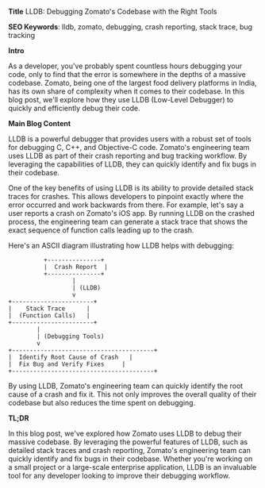 **Title**
 LLDB: Debugging Zomato's Codebase with the Right Tools

**SEO Keywords**: lldb, zomato, debugging, crash reporting, stack trace, bug tracking

**Intro**

As a developer, you've probably spent countless hours debugging your code, only to find that the error is somewhere in the depths of a massive codebase. Zomato, being one of the largest food delivery platforms in India, has its own share of complexity when it comes to their codebase. In this blog post, we'll explore how they use LLDB (Low-Level Debugger) to quickly and efficiently debug their code.

**Main Blog Content**

LLDB is a powerful debugger that provides users with a robust set of tools for debugging C, C++, and Objective-C code. Zomato's engineering team uses LLDB as part of their crash reporting and bug tracking workflow. By leveraging the capabilities of LLDB, they can quickly identify and fix bugs in their codebase.

One of the key benefits of using LLDB is its ability to provide detailed stack traces for crashes. This allows developers to pinpoint exactly where the error occurred and work backwards from there. For example, let's say a user reports a crash on Zomato's iOS app. By running LLDB on the crashed process, the engineering team can generate a stack trace that shows the exact sequence of function calls leading up to the crash.

Here's an ASCII diagram illustrating how LLDB helps with debugging:

```
          +---------------+
          |  Crash Report  |
          +---------------+
                  |
                  | (LLDB)
                  v
+-----------------------+
|    Stack Trace      |
|  (Function Calls)   |
+-----------------------+
        |
        | (Debugging Tools)
        v
+----------------------------------------+
|  Identify Root Cause of Crash   |
|  Fix Bug and Verify Fixes     |
+----------------------------------------+
```

By using LLDB, Zomato's engineering team can quickly identify the root cause of a crash and fix it. This not only improves the overall quality of their codebase but also reduces the time spent on debugging.

**TL;DR**

In this blog post, we've explored how Zomato uses LLDB to debug their massive codebase. By leveraging the powerful features of LLDB, such as detailed stack traces and crash reporting, Zomato's engineering team can quickly identify and fix bugs in their codebase. Whether you're working on a small project or a large-scale enterprise application, LLDB is an invaluable tool for any developer looking to improve their debugging workflow.